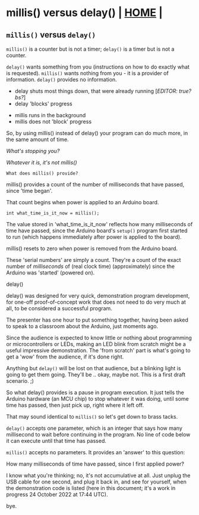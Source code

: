 # millis() versus delay() | [HOME](README.md) |

## `millis()` versus `delay()`

`millis()` is a counter but is not a timer;  `delay()` is a timer but is not a counter.

`delay()` wants something from you (instructions on how to do exactly what is requested).
`millis()` wants nothing from you - it is a provider of information.  `delay()` provides no information.

<ul>
 <li> delay shuts most things down, that were already running [<em>EDITOR: true? bs?</em>]
 <li> delay 'blocks' progress
</ul>
<p>
<ul>
 <li> millis runs in the background
 <li> millis does not 'block' progress
</ul>

So, by using millis() instead of delay() your program can do
much more, in the same amount of time.

*What's stopping you?*

*Whatever it is, it's not millis()*


`What does millis() provide?`

millis() provides a count of the number of milliseconds that have
passed, since 'time began'.

That count begins when power is applied to an Arduino board.

```
int what_time_is_it_now = millis();
```

The value stored in 'what_time_is_it_now' reflects how many milliseconds
of time have passed, since the Arduino board's `setup()` program first
started to run (which happens immediately after power is applied to the
board).



millis() resets to zero when power is removed from the Arduino board.

These 'serial numbers' are simply a count.  They're a count of the exact
number of *milliseconds* of (real clock time) (approximately) since the
Arduino was 'started' (powered on).

delay()

delay() was designed for very quick, demonstration program development,
for one-off proof-of-concept work that does not need to do very much
at all, to be considered a successful program.

The presenter has one hour to put something together, having been asked
to speak to a classroom about the Arduino, just moments ago.

Since the audience is expected to know little or nothing about programming
or microcontrollers or LEDs, making an LED blink from scratch might be a
useful impressive demonstration.  The 'from scratch' part is what's going
to get a 'wow' from the audience, if it's done right.

Anything but `delay()` will be lost on that audience, but a blinking light
is going to get them going.  They'll be .. okay, maybe not.  This is a first draft scenario. ;)


So what delay() provides is a pause in program execution. It just tells the
Arduino hardware (an MCU chip) to stop whatever it was doing, until some
time has passed, then just pick up, right where it left off.

That may sound identical to `millis()` so let's get down to brass tacks.

`delay()` accepts one parameter, which is an integer that says how many
millisecond to wait before continuing in the program.  No line of code
below it can execute until that time has passed.

`millis()` accepts no parameters.  It provides an 'answer' to this question:

How many milliseconds of time have passed, since I first applied power?

I know what you're thinking; no, it's not accumulative at all.  Just unplug
the USB cable for one second, and plug it back in, and see for yourself,
when the demonstration code is listed (here in this document; it's a work
in progress 24 October 2022 at 17:44 UTC).

bye.

